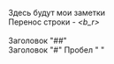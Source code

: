 Здесь будут мои заметки\
Перенос строки - _<_b_r_>_<br>    
Заголовок "##"   
Заголовок "#"
Пробел "&nbsp;"
